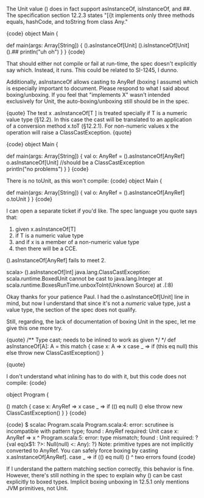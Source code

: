 The Unit value () does in fact support asInstanceOf, isInstanceOf, and ##. The specification section 12.2.3 states "[i]t implements only three methods equals, hashCode, and toString from class Any."

{code}
object Main {

  def main(args: Array[String]) {
    ().asInstanceOf[Unit]
    ().isInstanceOf[Unit]
    ().##
    println("uh oh")
  }
}
{code}

That should either not compile or fail at run-time, the spec doesn't explicitly say which. Instead, it runs. This could be related to SI-1245, I dunno.

Additionally, asInstanceOf allows casting to AnyRef (boxing I assume) which is especially important to document.
Please respond to what I said about boxing/unboxing. If you feel that "implements X" wasn't intended exclusively for Unit, the auto-boxing/unboxing still should be in the spec.

{quote}
The test x .asInstanceOf[T ] is treated specially if T is a numeric value type
(§12.2). In this case the cast will be translated to an application of a conversion
method x.toT (§12.2.1). For non-numeric values x the operation will raise a
ClassCastException.
{quote}

{code}
object Main {

  def main(args: Array[String]) {
    val o: AnyRef = ().asInstanceOf[AnyRef]
    o.asInstanceOf[Unit] //should be a ClassCastException                       
    println("no problems")
  }
}
{code}

There is no toUnit, as this won't compile:
{code}
object Main {

  def main(args: Array[String]) {
    val o: AnyRef = ().asInstanceOf[AnyRef]
    o.toUnit
  }
}
{code}

I can open a separate ticket if you'd like.
The spec language you quote says that:

 1) given x.asInstanceOf[T]
 2) if T is a numeric value type
 3) and if x is a member of a non-numeric value type
 4) then there will be a CCE.

().asInstanceOf[AnyRef] fails to meet 2.

scala> ().asInstanceOf[Int]
java.lang.ClassCastException: scala.runtime.BoxedUnit cannot be cast to java.lang.Integer
	at scala.runtime.BoxesRunTime.unboxToInt(Unknown Source)
	at .<init>(<console>:8)

Okay thanks for your patience Paul. I had the o.asInstanceOf[Unit] line in mind, but now I understand that since it's not a *numeric* value type, just a value type, the section of the spec does not qualify.

Still, regarding, the lack of documentation of boxing Unit in the spec, let me give this one more try.

{quote}
/** Type cast; needs to be inlined to work as given */ */
def asInstanceOf[A]: A = this match {
case x: A => x
case _ => if (this eq null) this
else throw new ClassCastException()
}

{quote}

I don't understand what inlining has to do with it, but this code does not compile:
{code}

object Program {

  () match {
    case x: AnyRef => x
    case _ => if (() eq null) ()
              else throw new ClassCastException()
  }
}
{code}

{code}
$ scalac Program.scala 
Program.scala:4: error: scrutinee is incompatible with pattern type;
 found   : AnyRef
 required: Unit
    case x: AnyRef => x
            ^
Program.scala:5: error: type mismatch;
 found   : Unit
 required: ?{val eq(x$1: ?>: Null(null) <: Any): ?}
Note: primitive types are not implicitly converted to AnyRef.
You can safely force boxing by casting x.asInstanceOf[AnyRef].
    case _ => if (() eq null) ()
                  ^
two errors found
{code}

If I understand the pattern matching section correctly, this behavior is fine. However, there's still nothing in the spec to explain why () can be cast explicitly to boxed types. Implicit boxing unboxing in 12.5.1 only mentions JVM primitives, not Unit.
